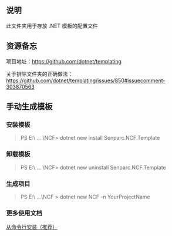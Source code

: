 ﻿## 说明

此文件夹用于存放 .NET 模板的配置文件

## 资源备忘
项目地址：https://github.com/dotnet/templating

关于排除文件夹的正确做法：https://github.com/dotnet/templating/issues/850#issuecomment-303870563

## 手动生成模板

### 安装模板

> PS E:\ ... \NCF> dotnet new install Senparc.NCF.Template

### 卸载模板

> PS E:\ ... \NCF> dotnet new uninstall Senparc.NCF.Template

### 生成项目

> PS E:\ ...\NCF > dotnet new NCF -n YourProjectName

### 更多使用文档

[从命令行安装（推荐）](https://www.ncf.pub/docs/start/start-develop/get-ncf-template.html#%E4%BB%8E%E5%91%BD%E4%BB%A4%E8%A1%8C%E5%AE%89%E8%A3%85-%E6%8E%A8%E8%8D%90)